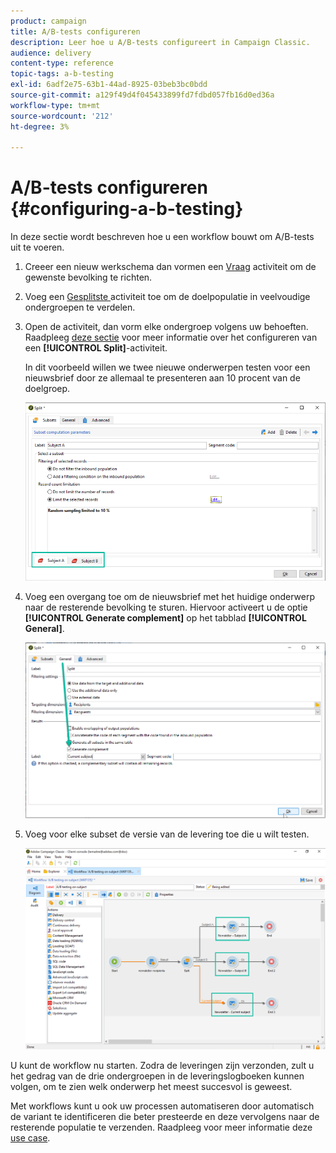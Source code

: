 ```yaml
---
product: campaign
title: A/B-tests configureren
description: Leer hoe u A/B-tests configureert in Campaign Classic.
audience: delivery
content-type: reference
topic-tags: a-b-testing
exl-id: 6adf2e75-63b1-44ad-8925-03beb3bc0bdd
source-git-commit: a129f49d4f045433899fd7fdbd057fb16d0ed36a
workflow-type: tm+mt
source-wordcount: '212'
ht-degree: 3%

---
```


# A/B-tests configureren {#configuring-a-b-testing}

In deze sectie wordt beschreven hoe u een workflow bouwt om A/B-tests uit te voeren.

1. Creeer een nieuw werkschema dan vormen een [Vraag](../../workflow/using/query.md) activiteit om de gewenste bevolking te richten.

1. Voeg een [Gesplitste ](../../workflow/using/split.md) activiteit toe om de doelpopulatie in veelvoudige ondergroepen te verdelen.

1. Open de activiteit, dan vorm elke ondergroep volgens uw behoeften. Raadpleeg [deze sectie](../../workflow/using/split.md) voor meer informatie over het configureren van een **[!UICONTROL Split]**-activiteit.

   In dit voorbeeld willen we twee nieuwe onderwerpen testen voor een nieuwsbrief door ze allemaal te presenteren aan 10 procent van de doelgroep.

   ![](assets/ab-testing-split.png)

1. Voeg een overgang toe om de nieuwsbrief met het huidige onderwerp naar de resterende bevolking te sturen. Hiervoor activeert u de optie **[!UICONTROL Generate complement]** op het tabblad **[!UICONTROL General]**.

   ![](assets/ab-testing-complement.png)

1. Voeg voor elke subset de versie van de levering toe die u wilt testen.

   ![](assets/ab-testing-delivery.png)

U kunt de workflow nu starten. Zodra de leveringen zijn verzonden, zult u het gedrag van de drie ondergroepen in de leveringslogboeken kunnen volgen, om te zien welk onderwerp het meest succesvol is geweest.

Met workflows kunt u ook uw processen automatiseren door automatisch de variant te identificeren die beter presteerde en deze vervolgens naar de resterende populatie te verzenden. Raadpleeg voor meer informatie deze [use case](a-b-testing-use-case.md).
